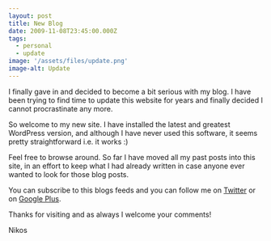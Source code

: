 ```yaml
---
layout: post
title: New Blog
date: 2009-11-08T23:45:00.000Z
tags:
  - personal
  - update
image: '/assets/files/update.png'
image-alt: Update
---
```

I finally gave in and decided to become a bit serious with my blog. I have been trying to find time to update this website for years and finally decided I cannot procrastinate any more. 

So welcome to my new site. I have installed the latest and greatest WordPress version, and although I have never used this software, it seems pretty straightforward i.e. it works :) 

Feel free to browse around. So far I have moved all my past posts into this site, in an effort to keep what I had already written in case anyone ever wanted to look for those blog posts. 

You can subscribe to this blogs feeds and you can follow me on [Twitter](https://twitter.com/nikosdimopoulos) or on [Google Plus](https://google.com/+NikolaosDimopoulos-niden). 

Thanks for visiting and as always I welcome your comments! 

Nikos
